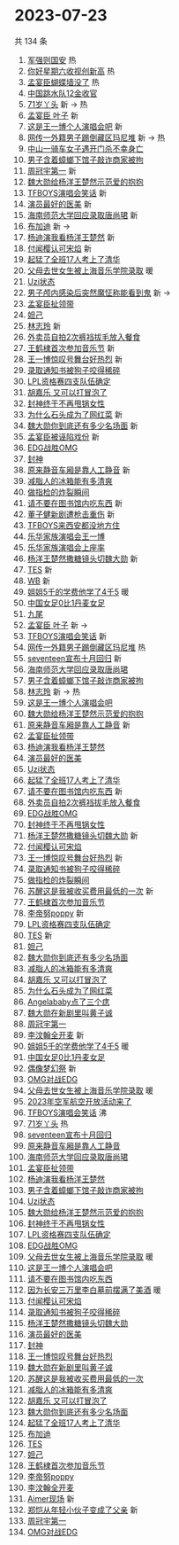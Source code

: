 # 2023-07-23

共 134 条

<!-- BEGIN -->
<!-- 最后更新时间 Sun Jul 23 2023 02:14:50 GMT+0800 (China Standard Time) -->

1. [军强则国安](https://s.weibo.com//weibo?q=%23%E5%86%9B%E5%BC%BA%E5%88%99%E5%9B%BD%E5%AE%89%23&Refer=new_time)
   热
1. [你好星期六收视创新高](https://s.weibo.com//weibo?q=%23%E4%BD%A0%E5%A5%BD%E6%98%9F%E6%9C%9F%E5%85%AD%E6%94%B6%E8%A7%86%E5%88%9B%E6%96%B0%E9%AB%98%23&t=31&band_rank=1&Refer=top)
   热
1. [孟宴臣蝴蝶墙没了](https://s.weibo.com//weibo?q=%23%E5%AD%9F%E5%AE%B4%E8%87%A3%E8%9D%B4%E8%9D%B6%E5%A2%99%E6%B2%A1%E4%BA%86%23&t=31&band_rank=2&Refer=top)
   热
1. [中国跳水队12金收官](https://s.weibo.com//weibo?q=%23%E4%B8%AD%E5%9B%BD%E8%B7%B3%E6%B0%B4%E9%98%9F12%E9%87%91%E6%94%B6%E5%AE%98%23&t=31&band_rank=3&Refer=top)
1. [71岁丫头](https://s.weibo.com//weibo?q=71%E5%B2%81%E4%B8%AB%E5%A4%B4&t=31&band_rank=4&Refer=top)
   新 -> 热
1. [孟宴臣 叶子](https://s.weibo.com//weibo?q=%E5%AD%9F%E5%AE%B4%E8%87%A3%20%E5%8F%B6%E5%AD%90&t=31&band_rank=5&Refer=top)
   新
1. [这是王一博个人演唱会吧](https://s.weibo.com//weibo?q=%23%E8%BF%99%E6%98%AF%E7%8E%8B%E4%B8%80%E5%8D%9A%E4%B8%AA%E4%BA%BA%E6%BC%94%E5%94%B1%E4%BC%9A%E5%90%A7%23&t=31&band_rank=6&Refer=top)
   新
1. [网传一外籍男子踢倒藏区玛尼堆](https://s.weibo.com//weibo?q=%23%E7%BD%91%E4%BC%A0%E4%B8%80%E5%A4%96%E7%B1%8D%E7%94%B7%E5%AD%90%E8%B8%A2%E5%80%92%E8%97%8F%E5%8C%BA%E7%8E%9B%E5%B0%BC%E5%A0%86%23&t=31&band_rank=7&Refer=top)
   新 -> 热
1. [中山一骑车女子遇开门杀不幸身亡](https://s.weibo.com//weibo?q=%23%E4%B8%AD%E5%B1%B1%E4%B8%80%E9%AA%91%E8%BD%A6%E5%A5%B3%E5%AD%90%E9%81%87%E5%BC%80%E9%97%A8%E6%9D%80%E4%B8%8D%E5%B9%B8%E8%BA%AB%E4%BA%A1%23&t=31&band_rank=8&Refer=top)
1. [男子含着蟑螂下馆子敲诈商家被拘](https://s.weibo.com//weibo?q=%23%E7%94%B7%E5%AD%90%E5%90%AB%E7%9D%80%E8%9F%91%E8%9E%82%E4%B8%8B%E9%A6%86%E5%AD%90%E6%95%B2%E8%AF%88%E5%95%86%E5%AE%B6%E8%A2%AB%E6%8B%98%23&t=31&band_rank=9&Refer=top)
1. [周冠宇第一](https://s.weibo.com//weibo?q=%E5%91%A8%E5%86%A0%E5%AE%87%E7%AC%AC%E4%B8%80&t=31&band_rank=10&Refer=top)
   新
1. [魏大勋给杨洋王楚然示范爱的抱抱](https://s.weibo.com//weibo?q=%23%E9%AD%8F%E5%A4%A7%E5%8B%8B%E7%BB%99%E6%9D%A8%E6%B4%8B%E7%8E%8B%E6%A5%9A%E7%84%B6%E7%A4%BA%E8%8C%83%E7%88%B1%E7%9A%84%E6%8A%B1%E6%8A%B1%23&t=31&band_rank=11&Refer=top)
1. [TFBOYS演唱会笑话](https://s.weibo.com//weibo?q=%23TFBOYS%E6%BC%94%E5%94%B1%E4%BC%9A%E7%AC%91%E8%AF%9D%23&t=31&band_rank=12&Refer=top)
   新
1. [演员最好的医美](https://s.weibo.com//weibo?q=%23%E6%BC%94%E5%91%98%E6%9C%80%E5%A5%BD%E7%9A%84%E5%8C%BB%E7%BE%8E%23&t=31&band_rank=13&Refer=top)
   新
1. [海南师范大学回应录取唐尚珺](https://s.weibo.com//weibo?q=%23%E6%B5%B7%E5%8D%97%E5%B8%88%E8%8C%83%E5%A4%A7%E5%AD%A6%E5%9B%9E%E5%BA%94%E5%BD%95%E5%8F%96%E5%94%90%E5%B0%9A%E7%8F%BA%23&t=31&band_rank=14&Refer=top)
   新
1. [布加迪](https://s.weibo.com//weibo?q=%E5%B8%83%E5%8A%A0%E8%BF%AA&t=31&band_rank=15&Refer=top)
   新 ->
1. [杨迪演我看杨洋王楚然](https://s.weibo.com//weibo?q=%23%E6%9D%A8%E8%BF%AA%E6%BC%94%E6%88%91%E7%9C%8B%E6%9D%A8%E6%B4%8B%E7%8E%8B%E6%A5%9A%E7%84%B6%23&t=31&band_rank=16&Refer=top)
   新
1. [付闻樱认可宋焰](https://s.weibo.com//weibo?q=%23%E4%BB%98%E9%97%BB%E6%A8%B1%E8%AE%A4%E5%8F%AF%E5%AE%8B%E7%84%B0%23&t=31&band_rank=17&Refer=top)
   新
1. [起猛了全班17人考上了清华](https://s.weibo.com//weibo?q=%23%E8%B5%B7%E7%8C%9B%E4%BA%86%E5%85%A8%E7%8F%AD17%E4%BA%BA%E8%80%83%E4%B8%8A%E4%BA%86%E6%B8%85%E5%8D%8E%23&t=31&band_rank=18&Refer=top)
1. [父母去世女生被上海音乐学院录取](https://s.weibo.com//weibo?q=%23%E7%88%B6%E6%AF%8D%E5%8E%BB%E4%B8%96%E5%A5%B3%E7%94%9F%E8%A2%AB%E4%B8%8A%E6%B5%B7%E9%9F%B3%E4%B9%90%E5%AD%A6%E9%99%A2%E5%BD%95%E5%8F%96%23&t=31&band_rank=19&Refer=top)
   暖
1. [Uzi状态](https://s.weibo.com//weibo?q=Uzi%E7%8A%B6%E6%80%81&t=31&band_rank=20&Refer=top)
1. [男子颅内感染后突然魔怔称能看到鬼](https://s.weibo.com//weibo?q=%23%E7%94%B7%E5%AD%90%E9%A2%85%E5%86%85%E6%84%9F%E6%9F%93%E5%90%8E%E7%AA%81%E7%84%B6%E9%AD%94%E6%80%94%E7%A7%B0%E8%83%BD%E7%9C%8B%E5%88%B0%E9%AC%BC%23&t=31&band_rank=21&Refer=top)
   新 ->
1. [孟宴臣扯领带](https://s.weibo.com//weibo?q=%23%E5%AD%9F%E5%AE%B4%E8%87%A3%E6%89%AF%E9%A2%86%E5%B8%A6%23&t=31&band_rank=22&Refer=top)
1. [妲己](https://s.weibo.com//weibo?q=%E5%A6%B2%E5%B7%B1&t=31&band_rank=23&Refer=top)
1. [林志玲](https://s.weibo.com//weibo?q=%E6%9E%97%E5%BF%97%E7%8E%B2&t=31&band_rank=24&Refer=top)
   新
1. [外卖员自拍2次裤裆拔毛放入餐食](https://s.weibo.com//weibo?q=%23%E5%A4%96%E5%8D%96%E5%91%98%E8%87%AA%E6%8B%8D2%E6%AC%A1%E8%A3%A4%E8%A3%86%E6%8B%94%E6%AF%9B%E6%94%BE%E5%85%A5%E9%A4%90%E9%A3%9F%23&t=31&band_rank=25&Refer=top)
1. [王鹤棣首次参加音乐节](https://s.weibo.com//weibo?q=%23%E7%8E%8B%E9%B9%A4%E6%A3%A3%E9%A6%96%E6%AC%A1%E5%8F%82%E5%8A%A0%E9%9F%B3%E4%B9%90%E8%8A%82%23&t=31&band_rank=26&Refer=top)
   新
1. [王一博惊叹号舞台好热烈](https://s.weibo.com//weibo?q=%23%E7%8E%8B%E4%B8%80%E5%8D%9A%E6%83%8A%E5%8F%B9%E5%8F%B7%E8%88%9E%E5%8F%B0%E5%A5%BD%E7%83%AD%E7%83%88%23&t=31&band_rank=27&Refer=top)
   新
1. [录取通知书被狗子咬得稀碎](https://s.weibo.com//weibo?q=%23%E5%BD%95%E5%8F%96%E9%80%9A%E7%9F%A5%E4%B9%A6%E8%A2%AB%E7%8B%97%E5%AD%90%E5%92%AC%E5%BE%97%E7%A8%80%E7%A2%8E%23&t=31&band_rank=28&Refer=top)
1. [LPL资格赛四支队伍确定](https://s.weibo.com//weibo?q=%23LPL%E8%B5%84%E6%A0%BC%E8%B5%9B%E5%9B%9B%E6%94%AF%E9%98%9F%E4%BC%8D%E7%A1%AE%E5%AE%9A%23&t=31&band_rank=29&Refer=top)
1. [胡嘉乐 又可以打冒泡了](https://s.weibo.com//weibo?q=%E8%83%A1%E5%98%89%E4%B9%90%20%E5%8F%88%E5%8F%AF%E4%BB%A5%E6%89%93%E5%86%92%E6%B3%A1%E4%BA%86&t=31&band_rank=30&Refer=top)
1. [封神终于不再甩锅女性](https://s.weibo.com//weibo?q=%23%E5%B0%81%E7%A5%9E%E7%BB%88%E4%BA%8E%E4%B8%8D%E5%86%8D%E7%94%A9%E9%94%85%E5%A5%B3%E6%80%A7%23&t=31&band_rank=31&Refer=top)
1. [为什么石头成为了网红菜](https://s.weibo.com//weibo?q=%23%E4%B8%BA%E4%BB%80%E4%B9%88%E7%9F%B3%E5%A4%B4%E6%88%90%E4%B8%BA%E4%BA%86%E7%BD%91%E7%BA%A2%E8%8F%9C%23&t=31&band_rank=32&Refer=top)
   新
1. [魏大勋你到底还有多少名场面](https://s.weibo.com//weibo?q=%23%E9%AD%8F%E5%A4%A7%E5%8B%8B%E4%BD%A0%E5%88%B0%E5%BA%95%E8%BF%98%E6%9C%89%E5%A4%9A%E5%B0%91%E5%90%8D%E5%9C%BA%E9%9D%A2%23&t=31&band_rank=33&Refer=top)
   新
1. [孟宴臣被诬陷戏份](https://s.weibo.com//weibo?q=%23%E5%AD%9F%E5%AE%B4%E8%87%A3%E8%A2%AB%E8%AF%AC%E9%99%B7%E6%88%8F%E4%BB%BD%23&t=31&band_rank=34&Refer=top)
   新
1. [EDG战胜OMG](https://s.weibo.com//weibo?q=EDG%E6%88%98%E8%83%9COMG&t=31&band_rank=35&Refer=top)
1. [封神](https://s.weibo.com//weibo?q=%E5%B0%81%E7%A5%9E&t=31&band_rank=36&Refer=top)
1. [原来静音车厢是靠人工静音](https://s.weibo.com//weibo?q=%23%E5%8E%9F%E6%9D%A5%E9%9D%99%E9%9F%B3%E8%BD%A6%E5%8E%A2%E6%98%AF%E9%9D%A0%E4%BA%BA%E5%B7%A5%E9%9D%99%E9%9F%B3%23&t=31&band_rank=37&Refer=top)
   新
1. [减脂人的冰箱能有多清爽](https://s.weibo.com//weibo?q=%23%E5%87%8F%E8%84%82%E4%BA%BA%E7%9A%84%E5%86%B0%E7%AE%B1%E8%83%BD%E6%9C%89%E5%A4%9A%E6%B8%85%E7%88%BD%23&t=31&band_rank=38&Refer=top)
1. [做指检的炸裂瞬间](https://s.weibo.com//weibo?q=%23%E5%81%9A%E6%8C%87%E6%A3%80%E7%9A%84%E7%82%B8%E8%A3%82%E7%9E%AC%E9%97%B4%23&t=31&band_rank=39&Refer=top)
1. [请不要在图书馆内吃东西](https://s.weibo.com//weibo?q=%23%E8%AF%B7%E4%B8%8D%E8%A6%81%E5%9C%A8%E5%9B%BE%E4%B9%A6%E9%A6%86%E5%86%85%E5%90%83%E4%B8%9C%E8%A5%BF%23&t=31&band_rank=40&Refer=top)
   新
1. [董子健新剧遭枪击重伤](https://s.weibo.com//weibo?q=%23%E8%91%A3%E5%AD%90%E5%81%A5%E6%96%B0%E5%89%A7%E9%81%AD%E6%9E%AA%E5%87%BB%E9%87%8D%E4%BC%A4%23&t=31&band_rank=41&Refer=top)
   新
1. [TFBOYS来西安都没地方住](https://s.weibo.com//weibo?q=%23TFBOYS%E6%9D%A5%E8%A5%BF%E5%AE%89%E9%83%BD%E6%B2%A1%E5%9C%B0%E6%96%B9%E4%BD%8F%23&t=31&band_rank=42&Refer=top)
1. [乐华家族演唱会王一博](https://s.weibo.com//weibo?q=%E4%B9%90%E5%8D%8E%E5%AE%B6%E6%97%8F%E6%BC%94%E5%94%B1%E4%BC%9A%E7%8E%8B%E4%B8%80%E5%8D%9A&t=31&band_rank=43&Refer=top)
1. [乐华家族演唱会上座率](https://s.weibo.com//weibo?q=%23%E4%B9%90%E5%8D%8E%E5%AE%B6%E6%97%8F%E6%BC%94%E5%94%B1%E4%BC%9A%E4%B8%8A%E5%BA%A7%E7%8E%87%23&t=31&band_rank=44&Refer=top)
1. [杨洋王楚然撒糖镜头切魏大勋](https://s.weibo.com//weibo?q=%23%E6%9D%A8%E6%B4%8B%E7%8E%8B%E6%A5%9A%E7%84%B6%E6%92%92%E7%B3%96%E9%95%9C%E5%A4%B4%E5%88%87%E9%AD%8F%E5%A4%A7%E5%8B%8B%23&t=31&band_rank=45&Refer=top)
   新
1. [TES](https://s.weibo.com//weibo?q=TES&t=31&band_rank=46&Refer=top) 新
1. [WB](https://s.weibo.com//weibo?q=WB&t=31&band_rank=47&Refer=top) 新
1. [姐姐5千的学费他学了4千5](https://s.weibo.com//weibo?q=%23%E5%A7%90%E5%A7%905%E5%8D%83%E7%9A%84%E5%AD%A6%E8%B4%B9%E4%BB%96%E5%AD%A6%E4%BA%864%E5%8D%835%23&t=31&band_rank=48&Refer=top)
   暖
1. [中国女足0比1丹麦女足](https://s.weibo.com//weibo?q=%23%E4%B8%AD%E5%9B%BD%E5%A5%B3%E8%B6%B30%E6%AF%941%E4%B8%B9%E9%BA%A6%E5%A5%B3%E8%B6%B3%23&t=31&band_rank=49&Refer=top)
1. [九尾](https://s.weibo.com//weibo?q=%E4%B9%9D%E5%B0%BE&t=31&band_rank=50&Refer=top)
1. [孟宴臣 叶子](https://s.weibo.com//weibo?q=%E5%AD%9F%E5%AE%B4%E8%87%A3%20%E5%8F%B6%E5%AD%90&t=31&band_rank=2&Refer=top)
   新 ->
1. [TFBOYS演唱会笑话](https://s.weibo.com//weibo?q=%23TFBOYS%E6%BC%94%E5%94%B1%E4%BC%9A%E7%AC%91%E8%AF%9D%23&t=31&band_rank=5&Refer=top)
   新
1. [网传一外籍男子踢倒藏区玛尼堆](https://s.weibo.com//weibo?q=%23%E7%BD%91%E4%BC%A0%E4%B8%80%E5%A4%96%E7%B1%8D%E7%94%B7%E5%AD%90%E8%B8%A2%E5%80%92%E8%97%8F%E5%8C%BA%E7%8E%9B%E5%B0%BC%E5%A0%86%23&t=31&band_rank=6&Refer=top)
   热
1. [seventeen宣布十月回归](https://s.weibo.com//weibo?q=%23seventeen%E5%AE%A3%E5%B8%83%E5%8D%81%E6%9C%88%E5%9B%9E%E5%BD%92%23&t=31&band_rank=7&Refer=top)
   新
1. [海南师范大学回应录取唐尚珺](https://s.weibo.com//weibo?q=%23%E6%B5%B7%E5%8D%97%E5%B8%88%E8%8C%83%E5%A4%A7%E5%AD%A6%E5%9B%9E%E5%BA%94%E5%BD%95%E5%8F%96%E5%94%90%E5%B0%9A%E7%8F%BA%23&t=31&band_rank=9&Refer=top)
1. [男子含着蟑螂下馆子敲诈商家被拘](https://s.weibo.com//weibo?q=%23%E7%94%B7%E5%AD%90%E5%90%AB%E7%9D%80%E8%9F%91%E8%9E%82%E4%B8%8B%E9%A6%86%E5%AD%90%E6%95%B2%E8%AF%88%E5%95%86%E5%AE%B6%E8%A2%AB%E6%8B%98%23&t=31&band_rank=10&Refer=top)
1. [林志玲](https://s.weibo.com//weibo?q=%E6%9E%97%E5%BF%97%E7%8E%B2&t=31&band_rank=11&Refer=top)
   新 -> 热
1. [这是王一博个人演唱会吧](https://s.weibo.com//weibo?q=%23%E8%BF%99%E6%98%AF%E7%8E%8B%E4%B8%80%E5%8D%9A%E4%B8%AA%E4%BA%BA%E6%BC%94%E5%94%B1%E4%BC%9A%E5%90%A7%23&t=31&band_rank=12&Refer=top)
1. [魏大勋给杨洋王楚然示范爱的抱抱](https://s.weibo.com//weibo?q=%23%E9%AD%8F%E5%A4%A7%E5%8B%8B%E7%BB%99%E6%9D%A8%E6%B4%8B%E7%8E%8B%E6%A5%9A%E7%84%B6%E7%A4%BA%E8%8C%83%E7%88%B1%E7%9A%84%E6%8A%B1%E6%8A%B1%23&t=31&band_rank=13&Refer=top)
1. [原来静音车厢是靠人工静音](https://s.weibo.com//weibo?q=%23%E5%8E%9F%E6%9D%A5%E9%9D%99%E9%9F%B3%E8%BD%A6%E5%8E%A2%E6%98%AF%E9%9D%A0%E4%BA%BA%E5%B7%A5%E9%9D%99%E9%9F%B3%23&t=31&band_rank=14&Refer=top)
   新
1. [孟宴臣扯领带](https://s.weibo.com//weibo?q=%23%E5%AD%9F%E5%AE%B4%E8%87%A3%E6%89%AF%E9%A2%86%E5%B8%A6%23&t=31&band_rank=16&Refer=top)
1. [杨迪演我看杨洋王楚然](https://s.weibo.com//weibo?q=%23%E6%9D%A8%E8%BF%AA%E6%BC%94%E6%88%91%E7%9C%8B%E6%9D%A8%E6%B4%8B%E7%8E%8B%E6%A5%9A%E7%84%B6%23&t=31&band_rank=17&Refer=top)
1. [演员最好的医美](https://s.weibo.com//weibo?q=%23%E6%BC%94%E5%91%98%E6%9C%80%E5%A5%BD%E7%9A%84%E5%8C%BB%E7%BE%8E%23&t=31&band_rank=18&Refer=top)
1. [Uzi状态](https://s.weibo.com//weibo?q=Uzi%E7%8A%B6%E6%80%81&t=31&band_rank=19&Refer=top)
1. [起猛了全班17人考上了清华](https://s.weibo.com//weibo?q=%23%E8%B5%B7%E7%8C%9B%E4%BA%86%E5%85%A8%E7%8F%AD17%E4%BA%BA%E8%80%83%E4%B8%8A%E4%BA%86%E6%B8%85%E5%8D%8E%23&t=31&band_rank=20&Refer=top)
1. [请不要在图书馆内吃东西](https://s.weibo.com//weibo?q=%23%E8%AF%B7%E4%B8%8D%E8%A6%81%E5%9C%A8%E5%9B%BE%E4%B9%A6%E9%A6%86%E5%86%85%E5%90%83%E4%B8%9C%E8%A5%BF%23&t=31&band_rank=22&Refer=top)
   新
1. [外卖员自拍2次裤裆拔毛放入餐食](https://s.weibo.com//weibo?q=%23%E5%A4%96%E5%8D%96%E5%91%98%E8%87%AA%E6%8B%8D2%E6%AC%A1%E8%A3%A4%E8%A3%86%E6%8B%94%E6%AF%9B%E6%94%BE%E5%85%A5%E9%A4%90%E9%A3%9F%23&t=31&band_rank=23&Refer=top)
1. [EDG战胜OMG](https://s.weibo.com//weibo?q=EDG%E6%88%98%E8%83%9COMG&t=31&band_rank=24&Refer=top)
1. [封神终于不再甩锅女性](https://s.weibo.com//weibo?q=%23%E5%B0%81%E7%A5%9E%E7%BB%88%E4%BA%8E%E4%B8%8D%E5%86%8D%E7%94%A9%E9%94%85%E5%A5%B3%E6%80%A7%23&t=31&band_rank=25&Refer=top)
1. [杨洋王楚然撒糖镜头切魏大勋](https://s.weibo.com//weibo?q=%23%E6%9D%A8%E6%B4%8B%E7%8E%8B%E6%A5%9A%E7%84%B6%E6%92%92%E7%B3%96%E9%95%9C%E5%A4%B4%E5%88%87%E9%AD%8F%E5%A4%A7%E5%8B%8B%23&t=31&band_rank=26&Refer=top)
   新
1. [付闻樱认可宋焰](https://s.weibo.com//weibo?q=%23%E4%BB%98%E9%97%BB%E6%A8%B1%E8%AE%A4%E5%8F%AF%E5%AE%8B%E7%84%B0%23&t=31&band_rank=27&Refer=top)
1. [王一博惊叹号舞台好热烈](https://s.weibo.com//weibo?q=%23%E7%8E%8B%E4%B8%80%E5%8D%9A%E6%83%8A%E5%8F%B9%E5%8F%B7%E8%88%9E%E5%8F%B0%E5%A5%BD%E7%83%AD%E7%83%88%23&t=31&band_rank=28&Refer=top)
   新
1. [录取通知书被狗子咬得稀碎](https://s.weibo.com//weibo?q=%23%E5%BD%95%E5%8F%96%E9%80%9A%E7%9F%A5%E4%B9%A6%E8%A2%AB%E7%8B%97%E5%AD%90%E5%92%AC%E5%BE%97%E7%A8%80%E7%A2%8E%23&t=31&band_rank=29&Refer=top)
1. [做指检的炸裂瞬间](https://s.weibo.com//weibo?q=%23%E5%81%9A%E6%8C%87%E6%A3%80%E7%9A%84%E7%82%B8%E8%A3%82%E7%9E%AC%E9%97%B4%23&t=31&band_rank=30&Refer=top)
1. [苏醒这是我被收买费用最低的一次](https://s.weibo.com//weibo?q=%23%E8%8B%8F%E9%86%92%E8%BF%99%E6%98%AF%E6%88%91%E8%A2%AB%E6%94%B6%E4%B9%B0%E8%B4%B9%E7%94%A8%E6%9C%80%E4%BD%8E%E7%9A%84%E4%B8%80%E6%AC%A1%23&t=31&band_rank=31&Refer=top)
   新
1. [王鹤棣首次参加音乐节](https://s.weibo.com//weibo?q=%23%E7%8E%8B%E9%B9%A4%E6%A3%A3%E9%A6%96%E6%AC%A1%E5%8F%82%E5%8A%A0%E9%9F%B3%E4%B9%90%E8%8A%82%23&t=31&band_rank=32&Refer=top)
1. [李帝努poppy](https://s.weibo.com//weibo?q=%E6%9D%8E%E5%B8%9D%E5%8A%AApoppy&t=31&band_rank=33&Refer=top)
   新
1. [LPL资格赛四支队伍确定](https://s.weibo.com//weibo?q=%23LPL%E8%B5%84%E6%A0%BC%E8%B5%9B%E5%9B%9B%E6%94%AF%E9%98%9F%E4%BC%8D%E7%A1%AE%E5%AE%9A%23&t=31&band_rank=34&Refer=top)
1. [TES](https://s.weibo.com//weibo?q=TES&t=31&band_rank=35&Refer=top) 新
1. [妲己](https://s.weibo.com//weibo?q=%E5%A6%B2%E5%B7%B1&t=31&band_rank=37&Refer=top)
1. [魏大勋你到底还有多少名场面](https://s.weibo.com//weibo?q=%23%E9%AD%8F%E5%A4%A7%E5%8B%8B%E4%BD%A0%E5%88%B0%E5%BA%95%E8%BF%98%E6%9C%89%E5%A4%9A%E5%B0%91%E5%90%8D%E5%9C%BA%E9%9D%A2%23&t=31&band_rank=38&Refer=top)
1. [减脂人的冰箱能有多清爽](https://s.weibo.com//weibo?q=%23%E5%87%8F%E8%84%82%E4%BA%BA%E7%9A%84%E5%86%B0%E7%AE%B1%E8%83%BD%E6%9C%89%E5%A4%9A%E6%B8%85%E7%88%BD%23&t=31&band_rank=39&Refer=top)
1. [胡嘉乐 又可以打冒泡了](https://s.weibo.com//weibo?q=%E8%83%A1%E5%98%89%E4%B9%90%20%E5%8F%88%E5%8F%AF%E4%BB%A5%E6%89%93%E5%86%92%E6%B3%A1%E4%BA%86&t=31&band_rank=40&Refer=top)
1. [为什么石头成为了网红菜](https://s.weibo.com//weibo?q=%23%E4%B8%BA%E4%BB%80%E4%B9%88%E7%9F%B3%E5%A4%B4%E6%88%90%E4%B8%BA%E4%BA%86%E7%BD%91%E7%BA%A2%E8%8F%9C%23&t=31&band_rank=41&Refer=top)
1. [Angelababy点了三个痣](https://s.weibo.com//weibo?q=%23Angelababy%E7%82%B9%E4%BA%86%E4%B8%89%E4%B8%AA%E7%97%A3%23&t=31&band_rank=42&Refer=top)
1. [魏大勋在新剧里叫黄子诚](https://s.weibo.com//weibo?q=%23%E9%AD%8F%E5%A4%A7%E5%8B%8B%E5%9C%A8%E6%96%B0%E5%89%A7%E9%87%8C%E5%8F%AB%E9%BB%84%E5%AD%90%E8%AF%9A%23&t=31&band_rank=43&Refer=top)
1. [周冠宇第一](https://s.weibo.com//weibo?q=%E5%91%A8%E5%86%A0%E5%AE%87%E7%AC%AC%E4%B8%80&t=31&band_rank=44&Refer=top)
1. [李汶翰全开麦](https://s.weibo.com//weibo?q=%23%E6%9D%8E%E6%B1%B6%E7%BF%B0%E5%85%A8%E5%BC%80%E9%BA%A6%23&t=31&band_rank=45&Refer=top)
   新
1. [姐姐5千的学费他学了4千5](https://s.weibo.com//weibo?q=%23%E5%A7%90%E5%A7%905%E5%8D%83%E7%9A%84%E5%AD%A6%E8%B4%B9%E4%BB%96%E5%AD%A6%E4%BA%864%E5%8D%835%23&t=31&band_rank=46&Refer=top)
   暖
1. [中国女足0比1丹麦女足](https://s.weibo.com//weibo?q=%23%E4%B8%AD%E5%9B%BD%E5%A5%B3%E8%B6%B30%E6%AF%941%E4%B8%B9%E9%BA%A6%E5%A5%B3%E8%B6%B3%23&t=31&band_rank=47&Refer=top)
1. [偶像梦幻祭](https://s.weibo.com//weibo?q=%E5%81%B6%E5%83%8F%E6%A2%A6%E5%B9%BB%E7%A5%AD&t=31&band_rank=48&Refer=top)
   新
1. [OMG对战EDG](https://s.weibo.com//weibo?q=%23OMG%E5%AF%B9%E6%88%98EDG%23&t=31&band_rank=49&Refer=top)
1. [父母去世女生被上海音乐学院录取](https://s.weibo.com//weibo?q=%23%E7%88%B6%E6%AF%8D%E5%8E%BB%E4%B8%96%E5%A5%B3%E7%94%9F%E8%A2%AB%E4%B8%8A%E6%B5%B7%E9%9F%B3%E4%B9%90%E5%AD%A6%E9%99%A2%E5%BD%95%E5%8F%96%23&t=31&band_rank=50&Refer=top)
   暖
1. [2023年空军航空开放活动来了](https://s.weibo.com//weibo?q=%232023%E5%B9%B4%E7%A9%BA%E5%86%9B%E8%88%AA%E7%A9%BA%E5%BC%80%E6%94%BE%E6%B4%BB%E5%8A%A8%E6%9D%A5%E4%BA%86%23&t=31&band_rank=3&Refer=top)
1. [TFBOYS演唱会笑话](https://s.weibo.com//weibo?q=%23TFBOYS%E6%BC%94%E5%94%B1%E4%BC%9A%E7%AC%91%E8%AF%9D%23&t=31&band_rank=4&Refer=top)
   沸
1. [71岁丫头](https://s.weibo.com//weibo?q=71%E5%B2%81%E4%B8%AB%E5%A4%B4&t=31&band_rank=5&Refer=top)
   热
1. [seventeen宣布十月回归](https://s.weibo.com//weibo?q=%23seventeen%E5%AE%A3%E5%B8%83%E5%8D%81%E6%9C%88%E5%9B%9E%E5%BD%92%23&t=31&band_rank=6&Refer=top)
1. [原来静音车厢是靠人工静音](https://s.weibo.com//weibo?q=%23%E5%8E%9F%E6%9D%A5%E9%9D%99%E9%9F%B3%E8%BD%A6%E5%8E%A2%E6%98%AF%E9%9D%A0%E4%BA%BA%E5%B7%A5%E9%9D%99%E9%9F%B3%23&t=31&band_rank=9&Refer=top)
1. [海南师范大学回应录取唐尚珺](https://s.weibo.com//weibo?q=%23%E6%B5%B7%E5%8D%97%E5%B8%88%E8%8C%83%E5%A4%A7%E5%AD%A6%E5%9B%9E%E5%BA%94%E5%BD%95%E5%8F%96%E5%94%90%E5%B0%9A%E7%8F%BA%23&t=31&band_rank=10&Refer=top)
1. [孟宴臣扯领带](https://s.weibo.com//weibo?q=%23%E5%AD%9F%E5%AE%B4%E8%87%A3%E6%89%AF%E9%A2%86%E5%B8%A6%23&t=31&band_rank=12&Refer=top)
1. [杨迪演我看杨洋王楚然](https://s.weibo.com//weibo?q=%23%E6%9D%A8%E8%BF%AA%E6%BC%94%E6%88%91%E7%9C%8B%E6%9D%A8%E6%B4%8B%E7%8E%8B%E6%A5%9A%E7%84%B6%23&t=31&band_rank=13&Refer=top)
1. [男子含着蟑螂下馆子敲诈商家被拘](https://s.weibo.com//weibo?q=%23%E7%94%B7%E5%AD%90%E5%90%AB%E7%9D%80%E8%9F%91%E8%9E%82%E4%B8%8B%E9%A6%86%E5%AD%90%E6%95%B2%E8%AF%88%E5%95%86%E5%AE%B6%E8%A2%AB%E6%8B%98%23&t=31&band_rank=14&Refer=top)
1. [Uzi状态](https://s.weibo.com//weibo?q=Uzi%E7%8A%B6%E6%80%81&t=31&band_rank=15&Refer=top)
1. [魏大勋给杨洋王楚然示范爱的抱抱](https://s.weibo.com//weibo?q=%23%E9%AD%8F%E5%A4%A7%E5%8B%8B%E7%BB%99%E6%9D%A8%E6%B4%8B%E7%8E%8B%E6%A5%9A%E7%84%B6%E7%A4%BA%E8%8C%83%E7%88%B1%E7%9A%84%E6%8A%B1%E6%8A%B1%23&t=31&band_rank=16&Refer=top)
1. [封神终于不再甩锅女性](https://s.weibo.com//weibo?q=%23%E5%B0%81%E7%A5%9E%E7%BB%88%E4%BA%8E%E4%B8%8D%E5%86%8D%E7%94%A9%E9%94%85%E5%A5%B3%E6%80%A7%23&t=31&band_rank=17&Refer=top)
1. [LPL资格赛四支队伍确定](https://s.weibo.com//weibo?q=%23LPL%E8%B5%84%E6%A0%BC%E8%B5%9B%E5%9B%9B%E6%94%AF%E9%98%9F%E4%BC%8D%E7%A1%AE%E5%AE%9A%23&t=31&band_rank=18&Refer=top)
1. [EDG战胜OMG](https://s.weibo.com//weibo?q=EDG%E6%88%98%E8%83%9COMG&t=31&band_rank=19&Refer=top)
1. [父母去世女生被上海音乐学院录取](https://s.weibo.com//weibo?q=%23%E7%88%B6%E6%AF%8D%E5%8E%BB%E4%B8%96%E5%A5%B3%E7%94%9F%E8%A2%AB%E4%B8%8A%E6%B5%B7%E9%9F%B3%E4%B9%90%E5%AD%A6%E9%99%A2%E5%BD%95%E5%8F%96%23&t=31&band_rank=20&Refer=top)
   暖
1. [这是王一博个人演唱会吧](https://s.weibo.com//weibo?q=%23%E8%BF%99%E6%98%AF%E7%8E%8B%E4%B8%80%E5%8D%9A%E4%B8%AA%E4%BA%BA%E6%BC%94%E5%94%B1%E4%BC%9A%E5%90%A7%23&t=31&band_rank=22&Refer=top)
1. [请不要在图书馆内吃东西](https://s.weibo.com//weibo?q=%23%E8%AF%B7%E4%B8%8D%E8%A6%81%E5%9C%A8%E5%9B%BE%E4%B9%A6%E9%A6%86%E5%86%85%E5%90%83%E4%B8%9C%E8%A5%BF%23&t=31&band_rank=24&Refer=top)
1. [因为长安三万里李白墓前摆满了美酒](https://s.weibo.com//weibo?q=%23%E5%9B%A0%E4%B8%BA%E9%95%BF%E5%AE%89%E4%B8%89%E4%B8%87%E9%87%8C%E6%9D%8E%E7%99%BD%E5%A2%93%E5%89%8D%E6%91%86%E6%BB%A1%E4%BA%86%E7%BE%8E%E9%85%92%23&t=31&band_rank=25&Refer=top)
   暖
1. [付闻樱认可宋焰](https://s.weibo.com//weibo?q=%23%E4%BB%98%E9%97%BB%E6%A8%B1%E8%AE%A4%E5%8F%AF%E5%AE%8B%E7%84%B0%23&t=31&band_rank=26&Refer=top)
1. [录取通知书被狗子咬得稀碎](https://s.weibo.com//weibo?q=%23%E5%BD%95%E5%8F%96%E9%80%9A%E7%9F%A5%E4%B9%A6%E8%A2%AB%E7%8B%97%E5%AD%90%E5%92%AC%E5%BE%97%E7%A8%80%E7%A2%8E%23&t=31&band_rank=27&Refer=top)
1. [杨洋王楚然撒糖镜头切魏大勋](https://s.weibo.com//weibo?q=%23%E6%9D%A8%E6%B4%8B%E7%8E%8B%E6%A5%9A%E7%84%B6%E6%92%92%E7%B3%96%E9%95%9C%E5%A4%B4%E5%88%87%E9%AD%8F%E5%A4%A7%E5%8B%8B%23&t=31&band_rank=28&Refer=top)
1. [演员最好的医美](https://s.weibo.com//weibo?q=%23%E6%BC%94%E5%91%98%E6%9C%80%E5%A5%BD%E7%9A%84%E5%8C%BB%E7%BE%8E%23&t=31&band_rank=29&Refer=top)
1. [封神](https://s.weibo.com//weibo?q=%E5%B0%81%E7%A5%9E&t=31&band_rank=31&Refer=top)
1. [王一博惊叹号舞台好热烈](https://s.weibo.com//weibo?q=%23%E7%8E%8B%E4%B8%80%E5%8D%9A%E6%83%8A%E5%8F%B9%E5%8F%B7%E8%88%9E%E5%8F%B0%E5%A5%BD%E7%83%AD%E7%83%88%23&t=31&band_rank=32&Refer=top)
1. [魏大勋在新剧里叫黄子诚](https://s.weibo.com//weibo?q=%23%E9%AD%8F%E5%A4%A7%E5%8B%8B%E5%9C%A8%E6%96%B0%E5%89%A7%E9%87%8C%E5%8F%AB%E9%BB%84%E5%AD%90%E8%AF%9A%23&t=31&band_rank=33&Refer=top)
1. [苏醒这是我被收买费用最低的一次](https://s.weibo.com//weibo?q=%23%E8%8B%8F%E9%86%92%E8%BF%99%E6%98%AF%E6%88%91%E8%A2%AB%E6%94%B6%E4%B9%B0%E8%B4%B9%E7%94%A8%E6%9C%80%E4%BD%8E%E7%9A%84%E4%B8%80%E6%AC%A1%23&t=31&band_rank=34&Refer=top)
1. [减脂人的冰箱能有多清爽](https://s.weibo.com//weibo?q=%23%E5%87%8F%E8%84%82%E4%BA%BA%E7%9A%84%E5%86%B0%E7%AE%B1%E8%83%BD%E6%9C%89%E5%A4%9A%E6%B8%85%E7%88%BD%23&t=31&band_rank=35&Refer=top)
1. [胡嘉乐 又可以打冒泡了](https://s.weibo.com//weibo?q=%E8%83%A1%E5%98%89%E4%B9%90%20%E5%8F%88%E5%8F%AF%E4%BB%A5%E6%89%93%E5%86%92%E6%B3%A1%E4%BA%86&t=31&band_rank=36&Refer=top)
1. [魏大勋你到底还有多少名场面](https://s.weibo.com//weibo?q=%23%E9%AD%8F%E5%A4%A7%E5%8B%8B%E4%BD%A0%E5%88%B0%E5%BA%95%E8%BF%98%E6%9C%89%E5%A4%9A%E5%B0%91%E5%90%8D%E5%9C%BA%E9%9D%A2%23&t=31&band_rank=37&Refer=top)
1. [起猛了全班17人考上了清华](https://s.weibo.com//weibo?q=%23%E8%B5%B7%E7%8C%9B%E4%BA%86%E5%85%A8%E7%8F%AD17%E4%BA%BA%E8%80%83%E4%B8%8A%E4%BA%86%E6%B8%85%E5%8D%8E%23&t=31&band_rank=38&Refer=top)
1. [布加迪](https://s.weibo.com//weibo?q=%E5%B8%83%E5%8A%A0%E8%BF%AA&t=31&band_rank=39&Refer=top)
1. [TES](https://s.weibo.com//weibo?q=TES&t=31&band_rank=40&Refer=top)
1. [妲己](https://s.weibo.com//weibo?q=%E5%A6%B2%E5%B7%B1&t=31&band_rank=41&Refer=top)
1. [王鹤棣首次参加音乐节](https://s.weibo.com//weibo?q=%23%E7%8E%8B%E9%B9%A4%E6%A3%A3%E9%A6%96%E6%AC%A1%E5%8F%82%E5%8A%A0%E9%9F%B3%E4%B9%90%E8%8A%82%23&t=31&band_rank=42&Refer=top)
1. [李帝努poppy](https://s.weibo.com//weibo?q=%E6%9D%8E%E5%B8%9D%E5%8A%AApoppy&t=31&band_rank=43&Refer=top)
1. [李汶翰全开麦](https://s.weibo.com//weibo?q=%23%E6%9D%8E%E6%B1%B6%E7%BF%B0%E5%85%A8%E5%BC%80%E9%BA%A6%23&t=31&band_rank=44&Refer=top)
1. [Aimer现场](https://s.weibo.com//weibo?q=Aimer%E7%8E%B0%E5%9C%BA&t=31&band_rank=45&Refer=top)
   新
1. [郑恺从年轻小伙子变成了父亲](https://s.weibo.com//weibo?q=%23%E9%83%91%E6%81%BA%E4%BB%8E%E5%B9%B4%E8%BD%BB%E5%B0%8F%E4%BC%99%E5%AD%90%E5%8F%98%E6%88%90%E4%BA%86%E7%88%B6%E4%BA%B2%23&t=31&band_rank=46&Refer=top)
   新
1. [周冠宇第一](https://s.weibo.com//weibo?q=%E5%91%A8%E5%86%A0%E5%AE%87%E7%AC%AC%E4%B8%80&t=31&band_rank=47&Refer=top)
1. [OMG对战EDG](https://s.weibo.com//weibo?q=%23OMG%E5%AF%B9%E6%88%98EDG%23&t=31&band_rank=50&Refer=top)

<!-- END -->
